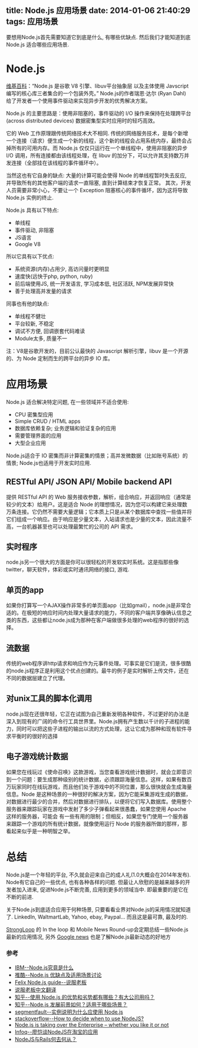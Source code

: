 title: Node.js 应用场景
date: 2014-01-06 21:40:29
tags: 应用场景
---
要想用Node.js首先需要知道它到底是什么, 有哪些优缺点. 然后我们才能知道到底 Node.js 适合哪些应用场景.

# Node.js

[维基百科](http://en.wikipedia.org/wiki/Nodejs)：“Node.js 是谷歌 V8 引擎、libuv平台抽象层 以及主体使用 Javscript 编写的核心库三者集合的一个包装外壳。” Node.js的作者瑞恩·达尔 (Ryan Dahl) 给了开发者一个使用事件驱动来实现异步开发的优秀解决方案。

Node.js 的主要思路是：使用非阻塞的，事件驱动的 I/O 操作来保持在处理跨平台 (across distributed devices) 数据密集型实时应用时的轻巧高效。

它的 Web 工作原理跟传统网络技术大不相同. 传统的网络服务技术，是每个新增一个连接（请求）便生成一个新的线程，这个新的线程会占用系统内存，最终会占掉所有的可用内存。而 Node.js 仅仅只运行在一个单线程中，使用非阻塞的异步 I/O 调用，所有连接都由该线程处理，在 libuv 的加分下，可以允许其支持数万并发连接（全部挂在该线程的事件循环中）。

当然这也有它自身的缺点: 大量的计算可能会使得 Node 的单线程暂时失去反应, 并导致所有的其他客户端的请求一直阻塞, 直到计算结束才恢复正常。 其次，开发人员需要非常小心，不要让一个 Exception 阻塞核心的事件循环，因为这将导致 Node.js 实例的终止.

Node.js 具有以下特点:

* 单线程
* 事件驱动, 非阻塞
* JS语言
* Google V8

所以它具有以下优点:

* 系统资源(内存)占用少, 高访问量时更明显
* 速度快(远快于php, python, ruby)
* 前后端使用JS, 统一开发语言, 学习成本低, 社区活跃, NPM发展异常快
* 善于处理高并发量的请求

同事也有他的缺点: 

* 单线程不健壮
* 平台较新, 不稳定
* 调试不方便, 回调嵌套代码难读
* Module太多, 质量不一

注：V8是谷歌开发的，目前公认最快的 Javascript 解析引擎，libuv 是一个开源的、为 Node 定制而生的跨平台的异步 IO 库。


# 应用场景

Node.js 适合解决特定问题, 在一些领域并不适合使用:

* CPU 密集型应用 
* Simple CRUD / HTML apps
* 数据库依赖复杂; 业务逻辑和验证复杂的应用
* 需要管理界面的应用
* 大型企业应用

Node.js适合于 IO 密集而非计算密集的情景；高并发微数据（比如账号系统）的情景; Node.js也适用于开发实时应用.

## RESTful API/ JSON API/ Mobile backend API
提供 RESTful API 的 Web 服务接收参数，解析，组合响应，并返回响应（通常是较少的文本）给用户。这是适合 Node 的理想情况，因为您可以构建它来处理数万条连接。它仍然不需要大量逻辑；它本质上只是从某个数据库中查找一些值并将它们组成一个响应。由于响应是少量文本，入站请求也是少量的文本，因此流量不高，一台机器甚至也可以处理最繁忙的公司的 API 需求。


## 实时程序
node.js另一个很大的方面是你可以很轻松的开发软实时系统。这是指那些像twitter，聊天软件，体彩或实时通讯网络的接口, 游戏.

## 单页的app
如果你打算写一个AJAX操作非常多的单页面app（比如gmail），node.js是非常合适的。在极短的响应时间内处理大量请求的能力，不同的客户端共享像确认信息之类的东西，这些都让node.js成为那种在客户端做很多处理的web程序的很好的选择。

## 流数据
传统的web程序讲http请求和响应作为元事件处理。可事实是它们是流，很多很酷的node.js程序正是利用这个优点创建的。最牛的例子是实时解析上传文件，还在不同的数据层建立了代理。

## 对unix工具的脚本化调用
node.js现在还很年轻，它正在试图为自己重新发明各种软件，不过更好的办法是深入到现有的广阔的命令行工具世界里。Node.js拥有产生数以千计的子进程的能力，同时可以把这些子进程的输出以流的方式处理，这让它成为那种和现有软件寻求平衡时的很好的选择

## 电子游戏统计数据
如果您在线玩过《使命召唤》这款游戏，当您查看游戏统计数据时，就会立即意识到一个问题：要生成那种级别的统计数据，必须跟踪海量信息。这样，如果有数百万玩家同时在线玩游戏，而且他们处于游戏中的不同位置，那么很快就会生成海量信息。Node 是这种场景的一种很好的解决方案，因为它能采集游戏生成的数据，对数据进行最少的合并，然后对数据进行排队，以便将它们写入数据库。使用整个服务器来跟踪玩家在游戏中发射了多少子弹看起来很愚蠢，如果您使用 Apache 这样的服务器，可能会 有一些有用的限制；但相反，如果您专门使用一个服务器来跟踪一个游戏的所有统计数据，就像使用运行 Node 的服务器所做的那样，那看起来似乎是一种明智之举。


# 总结
Node.js是一个年轻的平台, 不久就会迎来自己的成人礼(1.0大概会在2014年发布). Node有它自己的一些优点, 也有各种各样的问题. 但最让人欣慰的是越来越多的开发者加入进来, 促进Node.js不断完善, 应用到更多的领域当中. 即最重要的是它在不断的前进.

关于Node.js到底适合应用于何种场景, 只要看看业界对Node.js的采用情况就知道了. LinkedIn, WaltmartLab, Yahoo, ebay, Paypal... 而且这是最可靠, 最及时的.

[StrongLoop](http://strongloop.com/strongblog/) 的 In the loop 和 Mobile News Round-up会定期总结一些Node.js最新的应用情况, 另外 [Google news](https://www.google.com.hk/search?hl=en&gl=us&tbm=nws&authuser=0&q=nodejs&oq=nodejs&gs_l=news-cc.3..43j43i53.1468.2073.0.2456.6.4.0.2.0.1.148.288.2j2.4.0...0.0...1ac.1.BWenTbq3spg) 也是了解Node.js最新动态的好地方


### 参考

* [IBM--Node.js究竟是什么](http://www.ibm.com/developerworks/cn/opensource/os-nodejs/)
* [推酷--Node.js 优缺点及适用场景讨论](http://www.tuicool.com/articles/nAjYNf)
* [Felix Node.js guide--说服老板](http://nodeguide.com/convincing_the_boss.html)
* [说服老板中文翻译](http://cssor.com/suitable-for-the-scene-of-nodejs-use.html) 
* [知乎--使用 Node.js 的优势和劣势都有哪些？有大公司用吗？](http://www.zhihu.com/question/19653241)
* [知乎--Node.js 发展前景如何？适用于哪些场景？](http://www.zhihu.com/question/19587881)
* [segmentfault--实例说明为什么应使用 Node.js](http://segmentfault.com/a/1190000000375619)
* [stackoverflow--How to decide when to use NodeJS?](http://stackoverflow.com/questions/5062614/how-to-decide-when-to-use-nodejs)
* [Node.js is taking over the Enterprise – whether you like it or not](http://blog.appfog.com/node-js-is-taking-over-the-enterprise-whether-you-like-it-or-not/)
* [Infoq--廖恺谈NodeJS在淘宝的应用](http://www.infoq.com/cn/interviews/lk-nodejs-taobao)
* [NodeJS与Rails何去何从？](http://tech.it168.com/a2011/0914/1245/000001245990.shtml)


